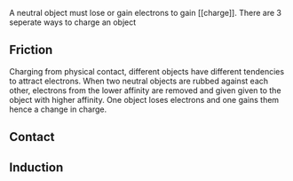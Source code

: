 A neutral object must lose or gain electrons to gain [[charge]].
There are 3 seperate ways to charge an object

## Friction
Charging from physical contact, different objects have different tendencies to attract electrons. When two neutral objects are rubbed against each other, electrons from the lower affinity are removed and given given to the object with higher affinity. One object loses electrons and one gains them hence a change in charge.
## Contact

## Induction